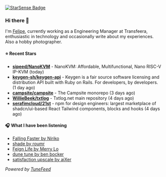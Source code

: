 <a href="https://starsense.app/developer-types" target="_blank"><img src="https://starsense.app/api/badge/?user=valtlfelipe" alt="StarSense Badge"></a>

### Hi there 👋

I'm [Felipe](https://felipevm.com), currently working as a Engineering Manager at Transfeera, enthusiastic in technology and occasionally write about my experiences. Also a hobby photographer.

#### ⭐ Recent Stars
- **[sipeed/NanoKVM](https://github.com/sipeed/NanoKVM)** - NanoKVM: Affordable, Multifunctional, Nano RISC-V IP-KVM (today)
- **[keygen-sh/keygen-api](https://github.com/keygen-sh/keygen-api)** - Keygen is a fair source software licensing and distribution API built with Ruby on Rails. For developers, by developers. (1 day ago)
- **[campsite/campsite](https://github.com/campsite/campsite)** - The Campsite monorepo (3 days ago)
- **[WillieBeek/txtlog](https://github.com/WillieBeek/txtlog)** - Txtlog.net main repository (4 days ago)
- **[serafimcloud/21st](https://github.com/serafimcloud/21st)** - npm for design engineers: largest marketplace of shadcn/ui-based React Tailwind components, blocks and hooks (4 days ago)

#### 🎧 What I have been listening
- [Falling Faster by Niriko](https://open.spotify.com/track/3YWosF4fKAHglIoSaWUvFy)
- [shade by roumr](https://open.spotify.com/track/4EzccXrr8ipyRhOvCoB2xE)
- [Feign Life by Merry Lo](https://open.spotify.com/track/3p98A62MnzjsIAG0p2grVT)
- [dune tune by ben bocker](https://open.spotify.com/track/5QtdJrToHaXfshcANRpnDd)
- [satisfaction upscale by aiXer](https://open.spotify.com/track/6mC1q4r7lATShNXzRo5l84)

_Powered by [TuneFeed](https://tunefeed.app?ref=github.com)_


